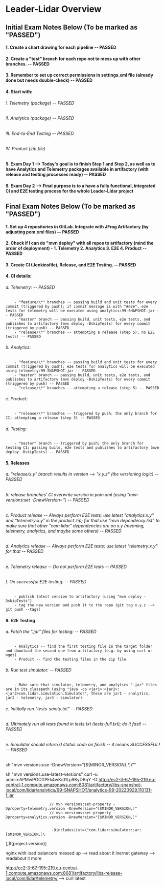 # Leader-Lidar Overview



## Initial Exam Notes Below (To be marked as "PASSED")



#### 1. Create a chart drawing for each pipeline -- PASSED
#### 2. Create a "test" branch for each repo not to mess up with other branches. -- PASSED
#### 3. Remember to set up correct permissions in settings.xml file (already done but needs double-ckeck) -- PASSED
#### 4. Start with:
###### 	I. Telemetry (package) -- PASSED
###### 	II. Analytics (package) -- PASSED
###### 	III. End-to-End Testing -- PASSED
###### 	IV. Product (zip file)
#### 5. Exam Day 1 --> Today's goal is to finish Step 1 and Step 2, as well as to have Analytics and Telemetry packages available in artifactory (with release and testing processes ready) -- PASSED
#### 6. Exam Day 2 --> Final purpose is to a have a fully functional, integrated CI and E2E testing process for the whole Leader-Lidar project


## Final Exam Notes Below (To be marked as "PASSED")


#### 1. Set up 4 repositories in GitLab. Integrate with JFrog Artifactory (by adjusting pom.xml files) -- PASSED

#### 2. Check if I can do "mvn deploy" with all repos to artifactory (mind the order of deployment) - 1. Telemetry 2. Analytics 3. E2E 4. Product -- PASSED

#### 3. Create CI (Jenkinsfile), Release, and E2E Testing. -- PASSED

#### 4. CI details:
###### 	a. Telemetry: -- PASSED
		- "feature/\*" branches -- passing build and unit tests for every commit (triggered by push); if commit message is with "#e2e", e2e tests for telemetry will be executed using analytics:99-SNAPSHOT.jar -- PASSED
		- "master" branch -- passing build, unit tests, e2e tests, and publishes to artifactory (mvn deploy -DskipTests) for every commit (triggered by push) -- PASSED
		- "release/\*" branches -- attempting a release (step 5); no E2E tests! -- PASSED
###### 	b. Analytics:
		- "feature/\*" branches -- passing build and unit tests for every commit (triggered by push); e2e tests for analytics will be executed using telemetry:99-SNAPSHOT.jar -- PASSED
		- "master" branch -- passing build, unit tests, e2e tests, and publishes to artifactory (mvn deploy -DskipTests) for every commit (triggered by push) -- PASSED
		- "release/\*" branches -- attempting a release (step 5) -- PASSED
###### 	c. Product:
		- "release/\*" branches -- triggered by push; the only branch for CI; attempting a release (step 5) -- PASSED
###### 	d. Testing:
		- "master" branch -- triggered by push; the only branch for testing CI; passing build, e2e tests and publishes to artifactory (mvn deploy -DskipTests) -- PASSED

#### 5. Releases
###### 	a. "release/x.y" branch results in version --> "x.y.z" (the versioning logic) -- PASSED
###### 	b. release branches' CI overwrite version in pom.xml (using "mvn versions:set -DnewVersion=") -- PASSED
###### 	c. Product release -- Always perform E2E tests; use latest "analytics:x.y" and "telemetry:x.y" in the product zip; for that use "mvn dependency:list" to make sure that other "com.lidar" dependencies are on x.y (meaning, telemetry, analytics, and maybe some others) -- PASSED
###### 	d. Analytics release -- Always perform E2E tests; use latest "telemetry:x.y" for that -- PASSED
###### 	e. Telemetry release -- Do not perform E2E tests -- PASSED
###### 	f. On successful E2E testing: -- PASSED
		- publish latest version to artifactory (using "mvn deploy -DskipTests")
		- tag the new version and push it to the repo (git tag x.y.z --> git push --tags)

#### 6. E2E Testing
###### 	a. Fetch the ".jar" files for testing: -- PASSED
		- Analytics -- find the first testing file in the target folder and download the second one from artifactory (e.g. by using curl or wget)
		- Product -- find the testing files in the zip file
###### 	b. Run test simulator: -- PASSED
		- Make sure that simulator, telemetry, and analytics ".jar" files are in its classpath (using "java -cp <jar1>:<jar2>:<jar3>com.lidar.simulation.Simulator", these are jar1 - analytics, jar2 - telemetry, jar3 - simulator)
###### 	c. Inititally run "tests-sanity.txt" -- PASSED
###### 	d. Ultimately run all tests found in tests.txt (tests-full.txt); do it fast! -- PASSED
###### 	e. Simulator should return 0 status code on finish -- it means SUCCESSFUL! -- PASSED


sh "mvn versions:use -DnewVersion=\"[\${MINOR_VERSION}.\*,)\""

sh "mvn versions:use-latest-versions"
curl -u admin:APMwPGCGPEk4wKid1LpRKyDBqY -O http://ec2-3-67-195-219.eu-central-1.compute.amazonaws.com:8081/artifactory/libs-snapshot-local/com/lidar/analytics/99-SNAPSHOT/analytics-99-20220929.110131-1.jar


                        // mvn versions:set-property -Dproperty=telemetry.version -DnewVersion="[$MINOR_VERSION,)"
                        // mvn versions:set-property -Dproperty=analytics.version -DnewVersion="[$MINOR_VERSION,)"


                         -DincludesList=\"com.lidar:simulator:jar:[$MINOR_VERSION,)\

 (,${project.version}]



 nginx with load balancers messed up --> read about it
 inernet gateway --> readabout it more


 http://ec2-3-67-195-219.eu-central-1.compute.amazonaws.com:8081/artifactory/libs-release-local/com/lidar/telemetry/ --> curl latest